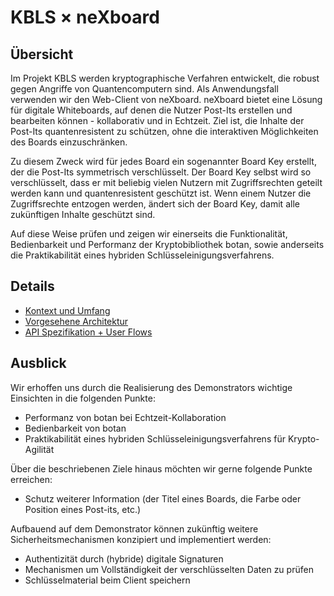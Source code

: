 # KBLS × neXboard

## Übersicht

Im Projekt KBLS werden kryptographische Verfahren entwickelt, die robust gegen Angriffe von Quantencomputern sind. Als Anwendungsfall
verwenden wir den Web-Client von neXboard. neXboard bietet eine Lösung für digitale Whiteboards, auf denen die Nutzer Post-Its
erstellen und bearbeiten können - kollaborativ und in Echtzeit. Ziel ist, die Inhalte der Post-Its quantenresistent zu schützen,
ohne die interaktiven Möglichkeiten des Boards einzuschränken.

Zu diesem Zweck wird für jedes Board ein sogenannter Board Key erstellt, der die Post-Its symmetrisch verschlüsselt. Der
Board Key selbst wird so verschlüsselt, dass er mit beliebig vielen Nutzern mit Zugriffsrechten geteilt werden kann und
quantenresistent geschützt ist. Wenn einem Nutzer die Zugriffsrechte entzogen werden, ändert sich der Board Key, damit alle
zukünftigen Inhalte geschützt sind.

Auf diese Weise prüfen und zeigen wir einerseits die Funktionalität, Bedienbarkeit und Performanz der Kryptobibliothek botan,
sowie anderseits die Praktikabilität eines hybriden Schlüsseleinigungsverfahrens.

## Details

* [Kontext und Umfang](./01-Kontext-und-Umfang.md)
* [Vorgesehene Architektur](./02-Vorgesehene-Architektur.md)
* [API Spezifikation + User Flows](./03-API-Spezifikation+User-Flows.md)

## Ausblick

Wir erhoffen uns durch die Realisierung des Demonstrators wichtige Einsichten in die folgenden Punkte:

* Performanz von botan bei Echtzeit-Kollaboration
* Bedienbarkeit von botan
* Praktikabilität eines hybriden Schlüsseleinigungsverfahrens für Krypto-Agilität

Über die beschriebenen Ziele hinaus möchten wir gerne folgende Punkte erreichen:

* Schutz weiterer Information (der Titel eines Boards, die Farbe oder Position eines Post-its, etc.)

Aufbauend auf dem Demonstrator können zukünftig weitere Sicherheitsmechanismen konzipiert und implementiert werden:

* Authentizität durch (hybride) digitale Signaturen
* Mechanismen um Vollständigkeit der verschlüsselten Daten zu prüfen
* Schlüsselmaterial beim Client speichern

